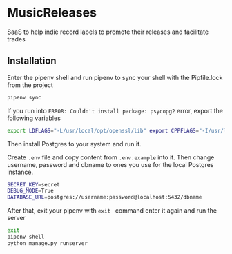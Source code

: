 # MusicReleases
SaaS to help indie record labels to promote their releases and facilitate trades

## Installation

Enter the pipenv shell and run pipenv to sync your shell with the Pipfile.lock from the project
```sh
pipenv sync
```
If you run into ```ERROR: Couldn't install package: psycopg2``` error, export the following variables
```sh
export LDFLAGS="-L/usr/local/opt/openssl/lib" export CPPFLAGS="-I/usr/local/opt/openssl/include"
```

Then install Postgres to your system and run it.

Create ```.env``` file and copy content from ```.env.example``` into it. Then change username, password and dbname to ones you use for the local Postgres instance.
```sh
SECRET_KEY=secret
DEBUG_MODE=True
DATABASE_URL=postgres://username:password@localhost:5432/dbname
```

After that, exit your pipenv with ```exit ``` command enter it again and run the server
```sh
exit
pipenv shell
python manage.py runserver
```